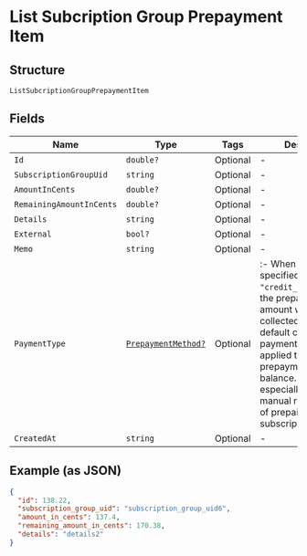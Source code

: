 
# List Subcription Group Prepayment Item

## Structure

`ListSubcriptionGroupPrepaymentItem`

## Fields

| Name | Type | Tags | Description |
|  --- | --- | --- | --- |
| `Id` | `double?` | Optional | - |
| `SubscriptionGroupUid` | `string` | Optional | - |
| `AmountInCents` | `double?` | Optional | - |
| `RemainingAmountInCents` | `double?` | Optional | - |
| `Details` | `string` | Optional | - |
| `External` | `bool?` | Optional | - |
| `Memo` | `string` | Optional | - |
| `PaymentType` | [`PrepaymentMethod?`](../../doc/models/prepayment-method.md) | Optional | :- When the `method` specified is `"credit_card_on_file"`, the prepayment amount will be collected using the default credit card payment profile and applied to the prepayment account balance. This is especially useful for manual replenishment of prepaid subscriptions. |
| `CreatedAt` | `string` | Optional | - |

## Example (as JSON)

```json
{
  "id": 138.22,
  "subscription_group_uid": "subscription_group_uid6",
  "amount_in_cents": 137.4,
  "remaining_amount_in_cents": 170.38,
  "details": "details2"
}
```

